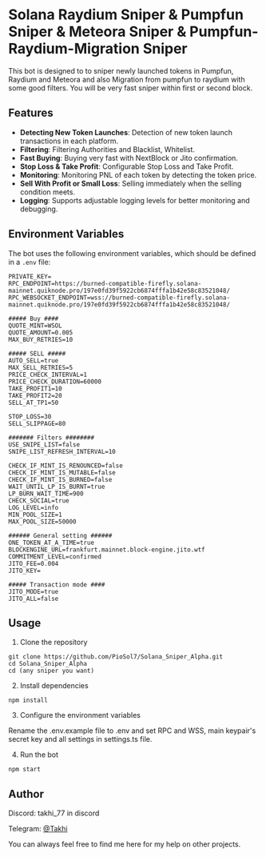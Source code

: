 # Solana Raydium Sniper & Pumpfun Sniper & Meteora Sniper & Pumpfun-Raydium-Migration Sniper

This bot is designed to to sniper newly launched tokens in Pumpfun, Raydium and Meteora and also Migration from pumpfun to raydium with some good filters. You will be very fast sniper within first or second block.

## Features

- **Detecting New Token Launches**: Detection of new token launch transactions in each platform.
- **Filtering**: Filtering Authorities and Blacklist, Whitelist.
- **Fast Buying**: Buying very fast with NextBlock or Jito confirmation.
- **Stop Loss & Take Profit**: Configurable Stop Loss and Take Profit.
- **Monitoring**: Monitoring PNL of each token by detecting the token price.
- **Sell With Profit or Small Loss**: Selling immediately when the selling condition meets.
- **Logging**: Supports adjustable logging levels for better monitoring and debugging.

## Environment Variables

The bot uses the following environment variables, which should be defined in a `.env` file:

```env
PRIVATE_KEY=
RPC_ENDPOINT=https://burned-compatible-firefly.solana-mainnet.quiknode.pro/197e0fd39f5922cb6874fffa1b42e58c83521048/
RPC_WEBSOCKET_ENDPOINT=wss://burned-compatible-firefly.solana-mainnet.quiknode.pro/197e0fd39f5922cb6874fffa1b42e58c83521048/

##### Buy ####
QUOTE_MINT=WSOL
QUOTE_AMOUNT=0.005
MAX_BUY_RETRIES=10

##### SELL #####
AUTO_SELL=true
MAX_SELL_RETRIES=5
PRICE_CHECK_INTERVAL=1
PRICE_CHECK_DURATION=60000
TAKE_PROFIT1=10
TAKE_PROFIT2=20
SELL_AT_TP1=50

STOP_LOSS=30
SELL_SLIPPAGE=80

####### Filters ########
USE_SNIPE_LIST=false
SNIPE_LIST_REFRESH_INTERVAL=10

CHECK_IF_MINT_IS_RENOUNCED=false
CHECK_IF_MINT_IS_MUTABLE=false
CHECK_IF_MINT_IS_BURNED=false
WAIT_UNTIL_LP_IS_BURNT=true
LP_BURN_WAIT_TIME=900
CHECK_SOCIAL=true
LOG_LEVEL=info
MIN_POOL_SIZE=1
MAX_POOL_SIZE=50000

###### General setting ######
ONE_TOKEN_AT_A_TIME=true
BLOCKENGINE_URL=frankfurt.mainnet.block-engine.jito.wtf
COMMITMENT_LEVEL=confirmed
JITO_FEE=0.004
JITO_KEY=

##### Transaction mode ####
JITO_MODE=true
JITO_ALL=false
```

## Usage
1. Clone the repository
```
git clone https://github.com/PioSol7/Solana_Sniper_Alpha.git
cd Solana_Sniper_Alpha
cd (any sniper you want)
```
2. Install dependencies
```
npm install
```
3. Configure the environment variables

Rename the .env.example file to .env and set RPC and WSS, main keypair's secret key and all settings in settings.ts file.

4. Run the bot

```
npm start
```


## Author

Discord: takhi_77 in discord

Telegram: [@Takhi](https://t.me/@@takhi_77)

You can always feel free to find me here for my help on other projects.
